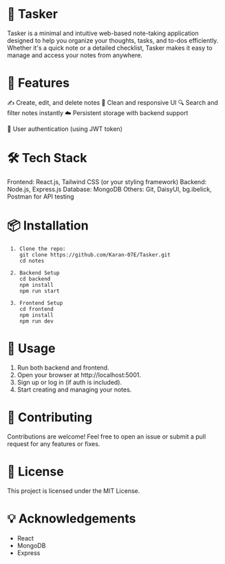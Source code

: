 # 📝 Tasker
Tasker is a minimal and intuitive web-based note-taking application designed to help you organize your thoughts, tasks, and to-dos efficiently. Whether it's a quick note or a detailed checklist, Tasker makes it easy to manage and access your notes from anywhere.

# 🚀 Features
✍️ Create, edit, and delete notes
🌙 Clean and responsive UI
🔍 Search and filter notes instantly
☁️ Persistent storage with backend support

🔐 User authentication (using JWT token)

# 🛠️ Tech Stack
Frontend: React.js, Tailwind CSS (or your styling framework)
Backend: Node.js, Express.js
Database: MongoDB 
Others: Git, DaisyUI, bg.ibelick, Postman for API testing

# 📦 Installation
     1. Clone the repo:
        git clone https://github.com/Karan-07E/Tasker.git
        cd notes
        
     2. Backend Setup
        cd backend
        npm install
        npm run start
        
     3. Frontend Setup
        cd frontend
        npm install
        npm run dev

# 🧪 Usage
1. Run both backend and frontend.
2. Open your browser at http://localhost:5001.
3. Sign up or log in (if auth is included).
4. Start creating and managing your notes.

# 🤝 Contributing
Contributions are welcome! Feel free to open an issue or submit a pull request for any features or fixes.

# 📄 License
This project is licensed under the MIT License.

# 💡 Acknowledgements
- React
- MongoDB
- Express

